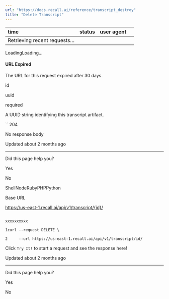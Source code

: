 ```yaml
---
url: "https://docs.recall.ai/reference/transcript_destroy"
title: "Delete Transcript"
---
```


| time | status | user agent |  |
| :-- | :-- | :-- | :-- |
| Retrieving recent requests… |

LoadingLoading…

#### URL Expired

The URL for this request expired after 30 days.

id

uuid

required

A UUID string identifying this transcript artifact.

`` 204

No response body

Updated about 2 months ago

* * *

Did this page help you?

Yes

No

ShellNodeRubyPHPPython

Base URL

https://us-east-1.recall.ai/api/v1/transcript/{id}/

```

xxxxxxxxxx

1curl --request DELETE \

2     --url https://us-east-1.recall.ai/api/v1/transcript/id/

```

Click `Try It!` to start a request and see the response here!

Updated about 2 months ago

* * *

Did this page help you?

Yes

No